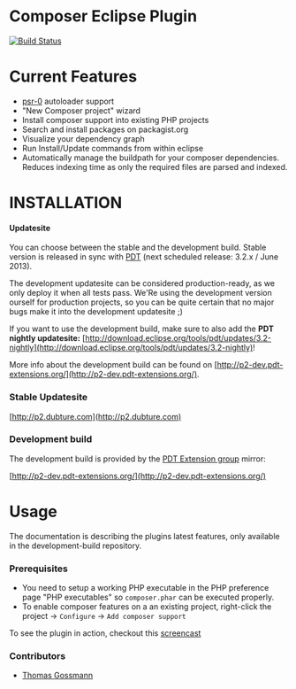 Composer Eclipse Plugin
=======================

[![Build Status](https://secure.travis-ci.org/pulse00/Composer-Eclipse-Plugin.png)](http://travis-ci.org/pulse00/Composer-Eclipse-Plugin)

Current Features
================

* [psr-0](https://github.com/php-fig/fig-standards/blob/master/accepted/PSR-0.md) autoloader support
* "New Composer project" wizard
* Install composer support into existing PHP projects
* Search and install packages on packagist.org
* Visualize your dependency graph
* Run Install/Update commands from within eclipse
* Automatically manage the buildpath for your composer dependencies. Reduces indexing time as only the required files are parsed and indexed.

INSTALLATION
============

#### Updatesite

You can choose between the stable and the development build. Stable version is released in sync with [PDT](http://www.eclipse.org/projects/project.php?id=tools.pdt) (next scheduled release: 3.2.x / June 2013).

The development updatesite can be considered production-ready, as we only deploy it when all tests pass. We'Re using the development version ourself for production projects, so you can be quite
certain that no major bugs make it into the development updatesite ;)

If you want to use the development build, make sure to also add the __PDT nightly updatesite:__ [http://download.eclipse.org/tools/pdt/updates/3.2-nightly](http://download.eclipse.org/tools/pdt/updates/3.2-nightly)!

More info about the development build can be found on [http://p2-dev.pdt-extensions.org/](http://p2-dev.pdt-extensions.org/).


### Stable Updatesite

[http://p2.dubture.com](http://p2.dubture.com)


### Development build

The development build is provided by the [PDT Extension group](https://github.com/pdt-eg) mirror:

[http://p2-dev.pdt-extensions.org/](http://p2-dev.pdt-extensions.org/)


Usage
=====

The documentation is describing the plugins latest features, only available in the development-build repository.

### Prerequisites

* You need to setup a working PHP executable in the PHP preference page "PHP executables" so `composer.phar` can be executed properly.
* To enable composer features on a an existing project, right-click the project -> `Configure` -> `Add composer support`


To see the plugin in action, checkout this [screencast](https://vimeo.com/49147387)


### Contributors

- [Thomas Gossmann](https://github.com/gossi)

